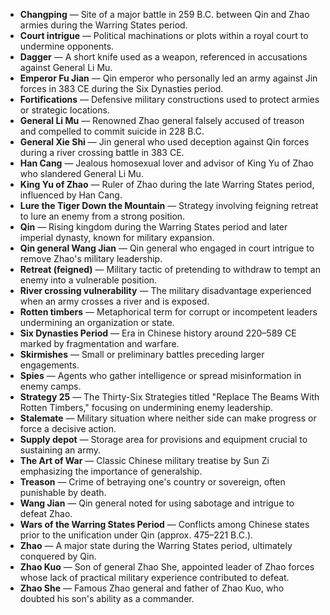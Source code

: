 - **Changping** — Site of a major battle in 259 B.C. between Qin and Zhao armies during the Warring States period.  
- **Court intrigue** — Political machinations or plots within a royal court to undermine opponents.  
- **Dagger** — A short knife used as a weapon, referenced in accusations against General Li Mu.  
- **Emperor Fu Jian** — Qin emperor who personally led an army against Jin forces in 383 CE during the Six Dynasties period.  
- **Fortifications** — Defensive military constructions used to protect armies or strategic locations.  
- **General Li Mu** — Renowned Zhao general falsely accused of treason and compelled to commit suicide in 228 B.C.  
- **General Xie Shi** — Jin general who used deception against Qin forces during a river crossing battle in 383 CE.  
- **Han Cang** — Jealous homosexual lover and advisor of King Yu of Zhao who slandered General Li Mu.  
- **King Yu of Zhao** — Ruler of Zhao during the late Warring States period, influenced by Han Cang.  
- **Lure the Tiger Down the Mountain** — Strategy involving feigning retreat to lure an enemy from a strong position.  
- **Qin** — Rising kingdom during the Warring States period and later imperial dynasty, known for military expansion.  
- **Qin general Wang Jian** — Qin general who engaged in court intrigue to remove Zhao's military leadership.  
- **Retreat (feigned)** — Military tactic of pretending to withdraw to tempt an enemy into a vulnerable position.  
- **River crossing vulnerability** — The military disadvantage experienced when an army crosses a river and is exposed.  
- **Rotten timbers** — Metaphorical term for corrupt or incompetent leaders undermining an organization or state.  
- **Six Dynasties Period** — Era in Chinese history around 220–589 CE marked by fragmentation and warfare.  
- **Skirmishes** — Small or preliminary battles preceding larger engagements.  
- **Spies** — Agents who gather intelligence or spread misinformation in enemy camps.  
- **Strategy 25** — The Thirty-Six Strategies titled "Replace The Beams With Rotten Timbers," focusing on undermining enemy leadership.  
- **Stalemate** — Military situation where neither side can make progress or force a decisive action.  
- **Supply depot** — Storage area for provisions and equipment crucial to sustaining an army.  
- **The Art of War** — Classic Chinese military treatise by Sun Zi emphasizing the importance of generalship.  
- **Treason** — Crime of betraying one's country or sovereign, often punishable by death.  
- **Wang Jian** — Qin general noted for using sabotage and intrigue to defeat Zhao.  
- **Wars of the Warring States Period** — Conflicts among Chinese states prior to the unification under Qin (approx. 475–221 B.C.).  
- **Zhao** — A major state during the Warring States period, ultimately conquered by Qin.  
- **Zhao Kuo** — Son of general Zhao She, appointed leader of Zhao forces whose lack of practical military experience contributed to defeat.  
- **Zhao She** — Famous Zhao general and father of Zhao Kuo, who doubted his son's ability as a commander.
